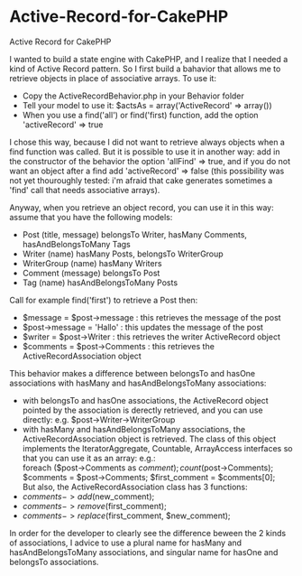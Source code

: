 Active-Record-for-CakePHP
=========================

Active Record for CakePHP

I wanted to build a state engine with CakePHP, and I realize that I needed a kind of Active Record pattern. 
So I first build a bahavior that allows me to retrieve objects in place of associative arrays.
To use it:
* Copy the ActiveRecordBehavior.php in your Behavior folder
* Tell your model to use it: $actsAs = array('ActiveRecord' => array(<options>))
* When you use a find('all') or find('first) function, add the option 'activeRecord' => true

I chose this way, because I did not want to retrieve always objects when a find function was called. 
But it is possible to use it in another way: add in the constructor of the behavior the option 'allFind' => true, and if you do not want an object after a find add 'activeRecord' => false (this possibility was not yet thouroughly tested: i'm afraid that cake generates sometimes a 'find' call that needs associative arrays).

Anyway, when you retrieve an object record, you can use it in this way: assume that you have the following models:
* Post (title, message) belongsTo Writer, hasMany Comments, hasAndBelongsToMany Tags
* Writer (name) hasMany Posts, belongsTo WriterGroup
* WriterGroup (name) hasMany Writers
* Comment (message) belongsTo Post
* Tag (name) hasAndBelongsToMany Posts

Call for example find('first') to retrieve a Post then:
* $message = $post->message : this retrieves the message of the post
* $post->message = 'Hallo' : this updates the message of the post
* $writer = $post->Writer : this retrieves the writer ActiveRecord object
* $comments = $post->Comments : this retrieves the ActiveRecordAssociation object

This behavior makes a difference between belongsTo and hasOne associations with hasMany and hasAndBelongsToMany associations:
* with belongsTo and hasOne associations, the ActiveRecord object pointed by the association is derectly retrieved, and you can use
directly: e.g. $post->Writer->WriterGroup
* with hasMany and hasAndBelongsToMany associations, the ActiveRecordAssociation object is retrieved. The class of this object implements the IteratorAggregate, Countable, ArrayAccess interfaces so that you can use it as an array:
e.g.:  
foreach ($post->Comments as $comment);  
count($post->Comments);  
$comments = $post->Comments; $first_comment = $comments[0];  
But also, the ActiveRecordAssociation class has 3 functions:
* $comments->add($new_comment);
* $comments->remove($first_comment);
* $comments->replace($first_comment, $new_comment);

In order for the developer to clearly see the difference beween the 2 kinds of associations, I advice to use a plural name for hasMany and hasAndBelongsToMany associations, and singular name for hasOne and belongsTo associations.






